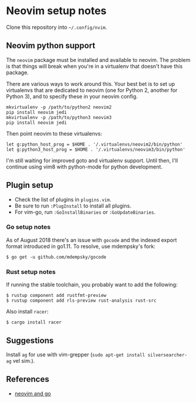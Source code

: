 # Neovim setup notes

Clone this repository into `~/.config/nvim`.

## Neovim python support

The `neovim` package must be installed and available to neovim. The
problem is that things will break when you're in a virtualenv that
doesn't have this package.

There are various ways to work around this. Your best bet is to set up
virtualenvs that are dedicated to neovim (one for Python 2, another for
Python 3), and to specify these in your neovim config.
```
mkvirtualenv -p /path/to/python2 neovim2
pip install neovim jedi
mkvirtualenv -p /path/to/python3 neovim3
pip install neovim jedi
```

Then point neovim to these virtualenvs:
```
let g:python_host_prog = $HOME . '/.virtualenvs/neovim2/bin/python'
let g:python3_host_prog = $HOME . '/.virtualenvs/neovim3/bin/python'
```

I'm still waiting for improved goto and virtualenv support. Until then,
I'll continue using vim8 with python-mode for python development.

## Plugin setup

* Check the list of plugins in `plugins.vim`.
* Be sure to run `:PlugInstall` to install all plugins.
* For vim-go, run `:GoInstallBinaries` or `:GoUpdateBinaries`.

### Go setup notes

As of August 2018 there's an issue with `gocode` and the indexed export
format introduced in go1.11. To resolve, use mdempsky's fork:
```
$ go get -u github.com/mdempsky/gocode
```

### Rust setup notes

If running the stable toolchain, you probably want to add the following:
```
$ rustup component add rustfmt-preview
$ rustup component add rls-preview rust-analysis rust-src
```

Also install `racer`:
```
$ cargo install racer
```

## Suggestions

Install `ag` for use with vim-grepper (`sudo apt-get install
silversearcher-ag` vel sim.).

## References

* [neovim and go](https://medium.com/@ambot/neovim-and-go-8f32e6390f71)

